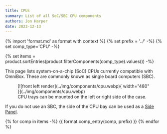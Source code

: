 ```yaml
---
title: CPUs
summary: List of all SoC/SBC CPU components
authors: Jon Harper
date: 2023-12-13
---
```


{% import 'format.md' as format with context %}
{% set prefix = '../' -%}
{% set comp_type='CPU' -%}

{% set items = product.sortEntries(product.filterComponents(comp_type).values()) -%}

This page lists system-on-a-chip (SoC) CPUs currently compatible with OmniBox. These are commonly known as single board computers (SBC).

<figure markdown>
  [![front left render](../img/components/cpu.webp){ width="480" }](../img/components/cpu.webp)
  <figcaption>CPU trays can be mounted on the left or right side of the case.</figcaption>
</figure>

If you do not use an SBC, the side of the CPU bay can be used as a [Side Panel](side.md).


{% for comp in items -%}
{{ format.comp_entry(comp, prefix) }}
{% endfor %}